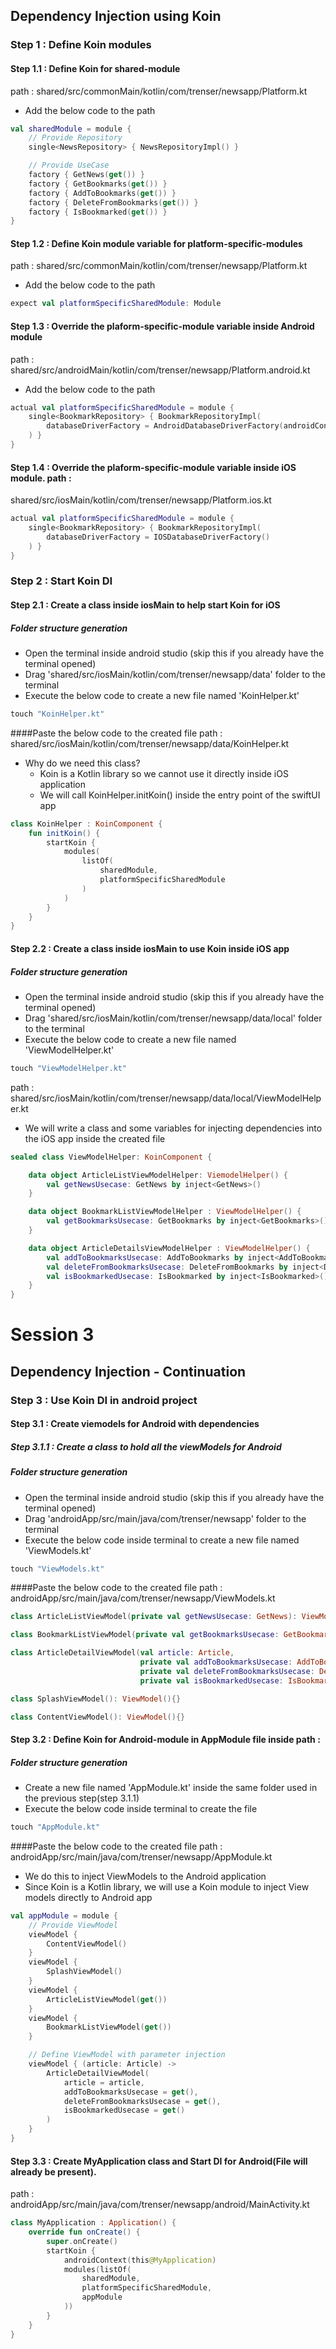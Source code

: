 
## Dependency Injection using Koin

### Step 1 : Define Koin modules
#### Step 1.1 : Define Koin for shared-module 
path : shared/src/commonMain/kotlin/com/trenser/newsapp/Platform.kt

- Add the below code to the path
```kotlin
val sharedModule = module {
    // Provide Repository
    single<NewsRepository> { NewsRepositoryImpl() }

    // Provide UseCase
    factory { GetNews(get()) }
    factory { GetBookmarks(get()) }
    factory { AddToBookmarks(get()) }
    factory { DeleteFromBookmarks(get()) }
    factory { IsBookmarked(get()) }
}
```

#### Step 1.2 : Define Koin module variable for platform-specific-modules
path : shared/src/commonMain/kotlin/com/trenser/newsapp/Platform.kt

- Add the below code to the path
```kotlin
expect val platformSpecificSharedModule: Module
```

#### Step 1.3 : Override the plaform-specific-module variable inside Android module
path : shared/src/androidMain/kotlin/com/trenser/newsapp/Platform.android.kt

- Add the below code to the path
```kotlin
actual val platformSpecificSharedModule = module {
    single<BookmarkRepository> { BookmarkRepositoryImpl(
        databaseDriverFactory = AndroidDatabaseDriverFactory(androidContext())
    ) }
}
```

#### Step 1.4 : Override the plaform-specific-module variable inside iOS module. path :
shared/src/iosMain/kotlin/com/trenser/newsapp/Platform.ios.kt
```kotlin
actual val platformSpecificSharedModule = module {
    single<BookmarkRepository> { BookmarkRepositoryImpl(
        databaseDriverFactory = IOSDatabaseDriverFactory()
    ) }
}
```


### Step 2 : Start Koin DI
#### Step 2.1 : Create a class inside iosMain to help start Koin for iOS

##### Folder structure generation
- Open the terminal inside android studio (skip this if you already have the terminal opened)
- Drag 'shared/src/iosMain/kotlin/com/trenser/newsapp/data' folder to the terminal
- Execute the below code to create a new file named 'KoinHelper.kt'
```kotlin
touch "KoinHelper.kt"
```

####Paste the below code to the created file
path : shared/src/iosMain/kotlin/com/trenser/newsapp/data/KoinHelper.kt

- Why do we need this class?
    - Koin is a Kotlin library so we cannot use it directly inside iOS application
    - We will call KoinHelper.initKoin() inside the entry point of the swiftUI app

```kotlin
class KoinHelper : KoinComponent {
    fun initKoin() {
        startKoin {
            modules(
                listOf(
                    sharedModule,
                    platformSpecificSharedModule
                )
            )
        }
    }
}
```

#### Step 2.2 : Create a class inside iosMain to use Koin inside iOS app
##### Folder structure generation
- Open the terminal inside android studio (skip this if you already have the terminal opened)
- Drag 'shared/src/iosMain/kotlin/com/trenser/newsapp/data/local' folder to the terminal
- Execute the below code to create a new file named 'ViewModelHelper.kt'
```kotlin
touch "ViewModelHelper.kt"
```

path : shared/src/iosMain/kotlin/com/trenser/newsapp/data/local/ViewModelHelper.kt
- We will write a class and some variables for injecting dependencies into the iOS app inside the created file
```kotlin
sealed class ViewModelHelper: KoinComponent {

    data object ArticleListViewModelHelper: ViemodelHelper() {
        val getNewsUsecase: GetNews by inject<GetNews>()
    }

    data object BookmarkListViewModelHelper : ViewModelHelper() {
        val getBookmarksUsecase: GetBookmarks by inject<GetBookmarks>()
    }

    data object ArticleDetailsViewModelHelper : ViewModelHelper() {
        val addToBookmarksUsecase: AddToBookmarks by inject<AddToBookmarks>()
        val deleteFromBookmarksUsecase: DeleteFromBookmarks by inject<DeleteFromBookmarks>()
        val isBookmarkedUsecase: IsBookmarked by inject<IsBookmarked>()
    }
}
```

# Session 3

## Dependency Injection - Continuation
### Step 3 : Use Koin DI in android project

#### Step 3.1 : Create viemodels for Android with dependencies
##### Step 3.1.1 : Create a class to hold all the viewModels for Android

##### Folder structure generation
- Open the terminal inside android studio (skip this if you already have the terminal opened)
- Drag 'androidApp/src/main/java/com/trenser/newsapp' folder to the terminal
- Execute the below code inside terminal to create a new file named 'ViewModels.kt'
```kotlin
touch "ViewModels.kt"
```

####Paste the below code to the created file
path : androidApp/src/main/java/com/trenser/newsapp/ViewModels.kt

```kotlin
class ArticleListViewModel(private val getNewsUsecase: GetNews): ViewModel(){}

class BookmarkListViewModel(private val getBookmarksUsecase: GetBookmarks): ViewModel(){}

class ArticleDetailViewModel(val article: Article,
                             private val addToBookmarksUsecase: AddToBookmarks,
                             private val deleteFromBookmarksUsecase: DeleteFromBookmarks,
                             private val isBookmarkedUsecase: IsBookmarked): ViewModel(){}

class SplashViewModel(): ViewModel(){}

class ContentViewModel(): ViewModel(){}
```

#### Step 3.2 : Define Koin for Android-module in AppModule file inside path :
##### Folder structure generation
- Create a new file named 'AppModule.kt' inside the same folder used in the previous step(step 3.1.1)
- Execute the below code inside terminal to create the file
```kotlin
touch "AppModule.kt"
```

####Paste the below code to the created file
path : androidApp/src/main/java/com/trenser/newsapp/AppModule.kt

- We do this to inject ViewModels to the Android application
- Since Koin is a Kotlin library, we will use a Koin module to inject View models directly to Android app
```kotlin
val appModule = module {
    // Provide ViewModel
    viewModel {
        ContentViewModel()
    }
    viewModel {
        SplashViewModel()
    }
    viewModel {
        ArticleListViewModel(get())
    }
    viewModel {
        BookmarkListViewModel(get())
    }

    // Define ViewModel with parameter injection
    viewModel { (article: Article) ->
        ArticleDetailViewModel(
            article = article,
            addToBookmarksUsecase = get(),
            deleteFromBookmarksUsecase = get(),
            isBookmarkedUsecase = get()
        )
    }
}
```

#### Step 3.3 : Create MyApplication class and Start DI for Android(File will already be present). 
path : androidApp/src/main/java/com/trenser/newsapp/android/MainActivity.kt
```kotlin
class MyApplication : Application() {
    override fun onCreate() {
        super.onCreate()
        startKoin {
            androidContext(this@MyApplication)
            modules(listOf(
                sharedModule,
                platformSpecificSharedModule,
                appModule
            ))
        }
    }
}
```

